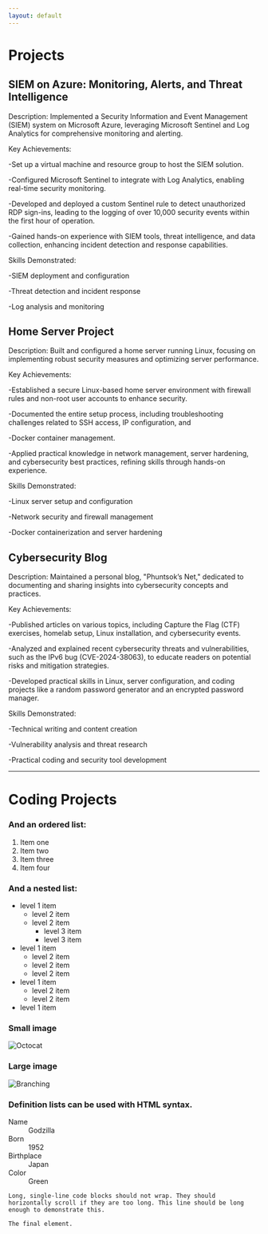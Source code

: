 ```yaml
---
layout: default
---
```


# Projects

## SIEM on Azure: Monitoring, Alerts, and Threat Intelligence 
Description:
Implemented a Security Information and Event Management (SIEM) system on Microsoft Azure, leveraging Microsoft Sentinel and
Log Analytics for comprehensive monitoring and alerting.


Key Achievements:

-Set up a virtual machine and resource group to host the SIEM solution.

-Configured Microsoft Sentinel to integrate with Log Analytics, enabling real-time security monitoring.

-Developed and deployed a custom Sentinel rule to detect unauthorized RDP sign-ins, leading to the logging of over 10,000
security events within the first hour of operation.

-Gained hands-on experience with SIEM tools, threat intelligence, and data collection, enhancing incident detection and
response capabilities.


Skills Demonstrated:

-SIEM deployment and configuration

-Threat detection and incident response

-Log analysis and monitoring

## Home Server Project
Description:
Built and configured a home server running Linux, focusing on implementing robust security measures and optimizing server
performance.


Key Achievements:

-Established a secure Linux-based home server environment with firewall rules and non-root user accounts to enhance
security.

-Documented the entire setup process, including troubleshooting challenges related to SSH access, IP configuration, and

-Docker container management.

-Applied practical knowledge in network management, server hardening, and cybersecurity best practices, refining skills 
through hands-on experience.


Skills Demonstrated:

-Linux server setup and configuration

-Network security and firewall management

-Docker containerization and server hardening

## Cybersecurity Blog

Description:
Maintained a personal blog, "Phuntsok’s Net," dedicated to documenting and sharing insights into cybersecurity concepts and
practices.


Key Achievements:

-Published articles on various topics, including Capture the Flag (CTF) exercises, homelab setup, Linux installation, and
cybersecurity events.

-Analyzed and explained recent cybersecurity threats and vulnerabilities, such as the IPv6 bug (CVE-2024-38063), to educate
readers on potential risks and mitigation strategies.

-Developed practical skills in Linux, server configuration, and coding projects like a random password generator and an
encrypted password manager.

Skills Demonstrated:

-Technical writing and content creation

-Vulnerability analysis and threat research

-Practical coding and security tool development

* * *

# Coding Projects



### And an ordered list:

1.  Item one
1.  Item two
1.  Item three
1.  Item four

### And a nested list:

- level 1 item
  - level 2 item
  - level 2 item
    - level 3 item
    - level 3 item
- level 1 item
  - level 2 item
  - level 2 item
  - level 2 item
- level 1 item
  - level 2 item
  - level 2 item
- level 1 item

### Small image

![Octocat](https://github.githubassets.com/images/icons/emoji/octocat.png)

### Large image

![Branching](https://guides.github.com/activities/hello-world/branching.png)


### Definition lists can be used with HTML syntax.

<dl>
<dt>Name</dt>
<dd>Godzilla</dd>
<dt>Born</dt>
<dd>1952</dd>
<dt>Birthplace</dt>
<dd>Japan</dd>
<dt>Color</dt>
<dd>Green</dd>
</dl>

```
Long, single-line code blocks should not wrap. They should horizontally scroll if they are too long. This line should be long enough to demonstrate this.
```

```
The final element.
```

